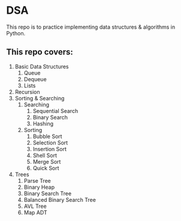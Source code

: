 # DSA #
This repo is to practice implementing data structures &amp; algorithms in Python.

## This repo covers: ##
1. Basic Data Structures
    1. Queue
    2. Dequeue
    3. Lists
2. Recursion
3. Sorting &amp; Searching
    1. Searching
        1. Sequential Search
        2. Binary Search
        3. Hashing
    2. Sorting
        1. Bubble Sort
        2. Selection Sort
        3. Insertion Sort
        4. Shell Sort
        5. Merge Sort
        6. Quick Sort
4. Trees
    1. Parse Tree
    2. Binary Heap
    3. Binary Search Tree
    4. Balanced Binary Search Tree
    5. AVL Tree
    6. Map ADT
